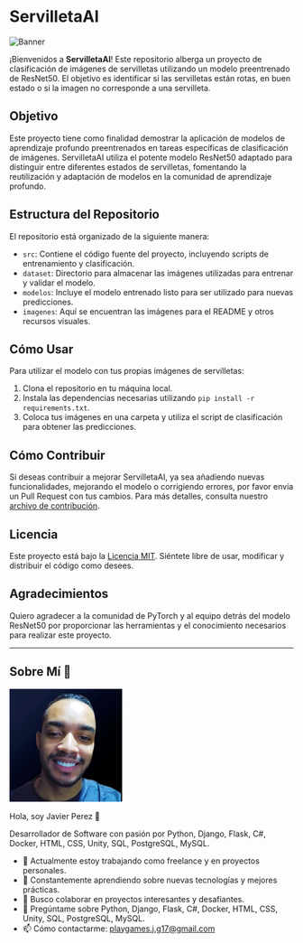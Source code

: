 # ServilletaAI

![Banner](static/images/banner_ServilletaAI.png)

¡Bienvenidos a **ServilletaAI**! Este repositorio alberga un proyecto de clasificación de imágenes de servilletas utilizando un modelo preentrenado de ResNet50. El objetivo es identificar si las servilletas están rotas, en buen estado o si la imagen no corresponde a una servilleta.

## Objetivo

Este proyecto tiene como finalidad demostrar la aplicación de modelos de aprendizaje profundo preentrenados en tareas específicas de clasificación de imágenes. ServilletaAI utiliza el potente modelo ResNet50 adaptado para distinguir entre diferentes estados de servilletas, fomentando la reutilización y adaptación de modelos en la comunidad de aprendizaje profundo.

## Estructura del Repositorio

El repositorio está organizado de la siguiente manera:

- `src`: Contiene el código fuente del proyecto, incluyendo scripts de entrenamiento y clasificación.
- `dataset`: Directorio para almacenar las imágenes utilizadas para entrenar y validar el modelo.
- `modelos`: Incluye el modelo entrenado listo para ser utilizado para nuevas predicciones.
- `imagenes`: Aquí se encuentran las imágenes para el README y otros recursos visuales.

## Cómo Usar

Para utilizar el modelo con tus propias imágenes de servilletas:

1. Clona el repositorio en tu máquina local.
2. Instala las dependencias necesarias utilizando `pip install -r requirements.txt`.
3. Coloca tus imágenes en una carpeta y utiliza el script de clasificación para obtener las predicciones.

## Cómo Contribuir

Si deseas contribuir a mejorar ServilletaAI, ya sea añadiendo nuevas funcionalidades, mejorando el modelo o corrigiendo errores, por favor envía un Pull Request con tus cambios. Para más detalles, consulta nuestro [archivo de contribución](CONTRIBUTING.md).

## Licencia

Este proyecto está bajo la [Licencia MIT](LICENSE.md). Siéntete libre de usar, modificar y distribuir el código como desees.

## Agradecimientos

Quiero agradecer a la comunidad de PyTorch y al equipo detrás del modelo ResNet50 por proporcionar las herramientas y el conocimiento necesarios para realizar este proyecto.

---

## Sobre Mí 🚀

![Javier Perez](static/images/foto_perfil.png)

Hola, soy Javier Perez 👋

Desarrollador de Software con pasión por Python, Django, Flask, C#, Docker, HTML, CSS, Unity, SQL, PostgreSQL, MySQL.

- 🔭 Actualmente estoy trabajando como freelance y en proyectos personales.
- 🌱 Constantemente aprendiendo sobre nuevas tecnologías y mejores prácticas.
- 🤝 Busco colaborar en proyectos interesantes y desafiantes.
- 💬 Pregúntame sobre Python, Django, Flask, C#, Docker, HTML, CSS, Unity, SQL, PostgreSQL, MySQL.
- 📫 Cómo contactarme: [playgames.j.g17@gmail.com](mailto:playgames.j.g17@gmail.com)

